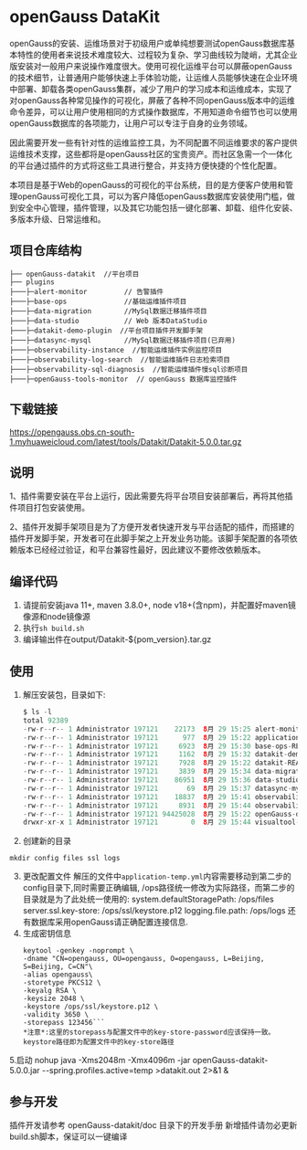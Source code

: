 # openGauss DataKit
openGauss的安装、运维场景对于初级用户或单纯想要测试openGauss数据库基本特性的使用者来说技术难度较大、过程较为复杂、学习曲线较为陡峭，尤其企业版安装对一般用户来说操作难度很大。使用可视化运维平台可以屏蔽openGauss的技术细节，让普通用户能够快速上手体验功能，让运维人员能够快速在企业环境中部署、卸载各类openGauss集群，减少了用户的学习成本和运维成本，实现了对openGauss各种常见操作的可视化，屏蔽了各种不同openGauss版本中的运维命令差异，可以让用户使用相同的方式操作数据库，不用知道命令细节也可以使用openGauss数据库的各项能力，让用户可以专注于自身的业务领域。

因此需要开发一些有针对性的运维监控工具，为不同配置不同运维要求的客户提供运维技术支撑，这些都将是openGauss社区的宝贵资产。而社区急需一个一体化的平台通过插件的方式将这些工具进行整合，并支持方便快捷的个性化配置。

本项目是基于Web的openGauss的可视化的平台系统，目的是方便客户使用和管理openGauss可视化工具，可以为客户降低openGauss数据库安装使用门槛，做到安全中心管理，插件管理，以及其它功能包括一键化部署、卸载、组件化安装、多版本升级、日常运维和。


## 项目仓库结构
```
├── openGauss-datakit  //平台项目
├── plugins
├───├─alert-monitor         // 告警插件
├───├─base-ops              //基础运维插件项目
├───├─data-migration        //MySql数据迁移插件项目
├───├─data-studio           // Web 版本DataStudio
├───├─datakit-demo-plugin  //平台项目插件开发脚手架
├───├─datasync-mysql        //MySql数据迁移插件项目(已弃用)
├───├─observability-instance  //智能运维插件实例监控项目
├───├─observability-log-search  //智能运维插件日志检索项目
├───├─observability-sql-diagnosis  //智能运维插件慢sql诊断项目
├───├─openGauss-tools-monitor  // openGauss 数据库监控插件
```
## 下载链接

https://opengauss.obs.cn-south-1.myhuaweicloud.com/latest/tools/Datakit/Datakit-5.0.0.tar.gz

## 说明
1、插件需要安装在平台上运行，因此需要先将平台项目安装部署后，再将其他插件项目打包安装使用。

2、插件开发脚手架项目是为了方便开发者快速开发与平台适配的插件，而搭建的插件开发脚手架，开发者可在此脚手架之上开发业务功能。该脚手架配置的各项依赖版本已经经过验证，和平台兼容性最好，因此建议不要修改依赖版本。

## 编译代码
1. 请提前安装java 11+, maven 3.8.0+, node v18+(含npm)，并配置好maven镜像源和node镜像源
2. 执行`sh build.sh`
3. 编译输出件在output/Datakit-${pom_version}.tar.gz

## 使用
1. 解压安装包，目录如下:
   ```java
   $ ls -l
   total 92389
   -rw-r--r-- 1 Administrator 197121    22173  8月 29 15:25 alert-monitor-README.md
   -rw-r--r-- 1 Administrator 197121      977  8月 29 15:22 application-temp.yml
   -rw-r--r-- 1 Administrator 197121     6923  8月 29 15:30 base-ops-README.md
   -rw-r--r-- 1 Administrator 197121     1162  8月 29 15:32 datakit-demo-plugin-README.md
   -rw-r--r-- 1 Administrator 197121     7928  8月 29 15:22 datakit-README.md
   -rw-r--r-- 1 Administrator 197121     3839  8月 29 15:34 data-migration-README.md
   -rw-r--r-- 1 Administrator 197121    86951  8月 29 15:36 data-studio-README.md
   -rw-r--r-- 1 Administrator 197121       69  8月 29 15:37 datasync-mysql-README.md
   -rw-r--r-- 1 Administrator 197121    18837  8月 29 15:41 observability-instance-README.md
   -rw-r--r-- 1 Administrator 197121     8931  8月 29 15:44 observability-log-search-README.md
   -rw-r--r-- 1 Administrator 197121 94425028  8月 29 15:22 openGauss-datakit-5.0.0.jar
   drwxr-xr-x 1 Administrator 197121        0  8月 29 15:44 visualtool-plugin```
2. 创建新的目录
 ```shell
mkdir config files ssl logs
```
3. 更改配置文件
解压的文件中`application-temp.yml`内容需要移动到第二步的config目录下,同时需要正确编辑, /ops路径统一修改为实际路径，而第二步的目录就是为了此处统一使用的:
   system.defaultStoragePath: /ops/files  
   server.ssl.key-store: /ops/ssl/keystore.p12
   logging.file.path: /ops/logs
   还有数据库采用openGauss请正确配置连接信息.
4. 生成密钥信息
   ```shell
   keytool -genkey -noprompt \
   -dname "CN=opengauss, OU=opengauss, O=opengauss, L=Beijing, S=Beijing, C=CN"\
   -alias opengauss\
   -storetype PKCS12 \
   -keyalg RSA \
   -keysize 2048 \
   -keystore /ops/ssl/keystore.p12 \
   -validity 3650 \
   -storepass 123456```
   *注意*:这里的storepass与配置文件中的key-store-password应该保持一致。 keystore路径即为配置文件中的key-store路径
5.启动
nohup java -Xms2048m -Xmx4096m -jar openGauss-datakit-5.0.0.jar --spring.profiles.active=temp >datakit.out 2>&1 &

## 参与开发
插件开发请参考 openGauss-datakit/doc 目录下的开发手册
新增插件请勿必更新build.sh脚本，保证可以一键编译